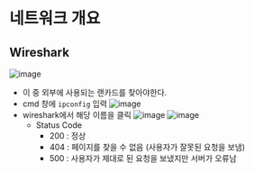 # 네트워크 개요
## Wireshark
![image](https://user-images.githubusercontent.com/79209568/117244259-af45ee80-ae73-11eb-916f-3c326e92b63f.png)

* 이 중 외부에 사용되는 랜카드를 찾아야한다.
* cmd 창에 `ipconfig` 입력
  ![image](https://user-images.githubusercontent.com/79209568/117244403-e916f500-ae73-11eb-8f19-06af51310e52.png)
* wireshark에서 해당 이름을 클릭
  ![image](https://user-images.githubusercontent.com/79209568/117244475-077cf080-ae74-11eb-992a-7070c5bdc143.png)
  ![image](https://user-images.githubusercontent.com/79209568/117244521-24192880-ae74-11eb-9832-0f290f46329f.png)
  * Status Code
    * 200 : 정상
    * 404 : 페이지를 찾을 수 없음 (사용자가 잘못된 요청을 보냄)
    * 500 : 사용자가 제대로 된 요청을 보냈지만 서버가 오류남
